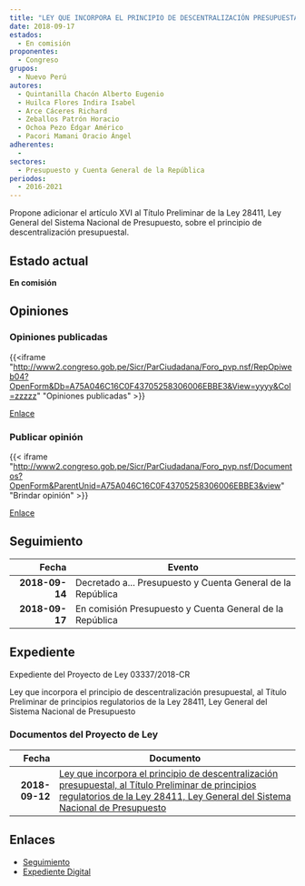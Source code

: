 ```yaml
---
title: "LEY QUE INCORPORA EL PRINCIPIO DE DESCENTRALIZACIÓN PRESUPUESTAL, AL TÍTULO PRELIMINAR DE PRINCIPIOS REGULATORIOS DE LA LEY 28411, LEY GENERAL DEL SISTEMA NACIONAL DE PRESUPUESTO"
date: 2018-09-17
estados: 
  - En comisión
proponentes: 
  - Congreso
grupos: 
  - Nuevo Perú
autores: 
  - Quintanilla Chacón Alberto Eugenio
  - Huilca Flores Indira Isabel
  - Arce Cáceres Richard
  - Zeballos Patrón Horacio
  - Ochoa Pezo Édgar Américo
  - Pacori Mamani Oracio Ángel
adherentes: 
  - 
sectores: 
  - Presupuesto y Cuenta General de la República
periodos: 
  - 2016-2021
---
```


Propone adicionar el artículo XVI al Título Preliminar de la Ley 28411, Ley General del Sistema Nacional de Presupuesto, sobre el principio de descentralización presupuestal.


## Estado actual

**En comisión**

## Opiniones

### Opiniones publicadas

{{<iframe "http://www2.congreso.gob.pe/Sicr/ParCiudadana/Foro_pvp.nsf/RepOpiweb04?OpenForm&Db=A75A046C16C0F43705258306006EBBE3&View=yyyy&Col=zzzzz" "Opiniones publicadas" >}}

[Enlace](http://www2.congreso.gob.pe/Sicr/ParCiudadana/Foro_pvp.nsf/RepOpiweb04?OpenForm&Db=A75A046C16C0F43705258306006EBBE3&View=yyyy&Col=zzzzz)
### Publicar opinión

{{< iframe "http://www2.congreso.gob.pe/Sicr/ParCiudadana/Foro_pvp.nsf/Documentos?OpenForm&ParentUnid=A75A046C16C0F43705258306006EBBE3&view" "Brindar opinión" >}}

[Enlace](http://www2.congreso.gob.pe/Sicr/ParCiudadana/Foro_pvp.nsf/Documentos?OpenForm&ParentUnid=A75A046C16C0F43705258306006EBBE3&view)

## Seguimiento

| Fecha | Evento |
|------:|--------|
| **2018-09-14** | Decretado a... Presupuesto y Cuenta General de la República|
| **2018-09-17** | En comisión Presupuesto y Cuenta General de la República|


## Expediente

Expediente del Proyecto de Ley 03337/2018-CR

Ley que incorpora el principio de descentralización presupuestal, al Título Preliminar de principios regulatorios de la Ley 28411, Ley General del Sistema Nacional de Presupuesto


### Documentos del Proyecto de Ley

| Fecha | Documento |
|------:|--------|
| **2018-09-12** | [Ley que incorpora el principio de descentralización presupuestal, al Título Preliminar de principios regulatorios de la Ley 28411, Ley General del Sistema Nacional de Presupuesto](http://www.leyes.congreso.gob.pe/Documentos/2016_2021/Proyectos_de_Ley_y_de_Resoluciones_Legislativas/PL0333720180912.PDF) |

## Enlaces 

- [Seguimiento](http://www2.congreso.gob.pe/Sicr/TraDocEstProc/CLProLey2016.nsf/f7fff46988ca05b1052578e100829cc7/0cbbb43816e72097052583060065d42a?OpenDocument)
- [Expediente Digital](http://www2.congreso.gob.pe/Sicr/TraDocEstProc/CLProLey2016.nsf/f7fff46988ca05b1052578e100829cc7/0cbbb43816e72097052583060065d42a?OpenDocument&Click=05257FB7005EB655.eb71d0cf91d8294e05256cdf006b5706/$Body/0.1C6C)
